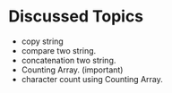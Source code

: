 # Discussed Topics

* copy string
* compare two string.
* concatenation two string.
* Counting Array. (important)
* character count using Counting Array.
